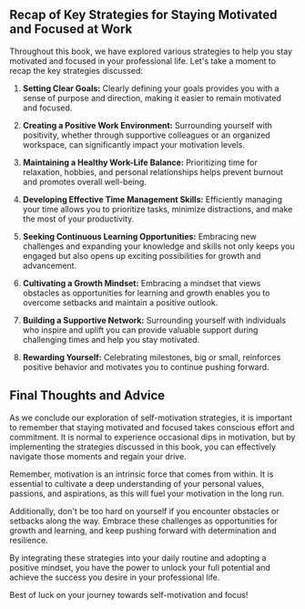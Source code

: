
Recap of Key Strategies for Staying Motivated and Focused at Work
-----------------------------------------------------------------

Throughout this book, we have explored various strategies to help you stay motivated and focused in your professional life. Let's take a moment to recap the key strategies discussed:

1. **Setting Clear Goals:** Clearly defining your goals provides you with a sense of purpose and direction, making it easier to remain motivated and focused.

2. **Creating a Positive Work Environment:** Surrounding yourself with positivity, whether through supportive colleagues or an organized workspace, can significantly impact your motivation levels.

3. **Maintaining a Healthy Work-Life Balance:** Prioritizing time for relaxation, hobbies, and personal relationships helps prevent burnout and promotes overall well-being.

4. **Developing Effective Time Management Skills:** Efficiently managing your time allows you to prioritize tasks, minimize distractions, and make the most of your productivity.

5. **Seeking Continuous Learning Opportunities:** Embracing new challenges and expanding your knowledge and skills not only keeps you engaged but also opens up exciting possibilities for growth and advancement.

6. **Cultivating a Growth Mindset:** Embracing a mindset that views obstacles as opportunities for learning and growth enables you to overcome setbacks and maintain a positive outlook.

7. **Building a Supportive Network:** Surrounding yourself with individuals who inspire and uplift you can provide valuable support during challenging times and help you stay motivated.

8. **Rewarding Yourself:** Celebrating milestones, big or small, reinforces positive behavior and motivates you to continue pushing forward.

Final Thoughts and Advice
-------------------------

As we conclude our exploration of self-motivation strategies, it is important to remember that staying motivated and focused takes conscious effort and commitment. It is normal to experience occasional dips in motivation, but by implementing the strategies discussed in this book, you can effectively navigate those moments and regain your drive.

Remember, motivation is an intrinsic force that comes from within. It is essential to cultivate a deep understanding of your personal values, passions, and aspirations, as this will fuel your motivation in the long run.

Additionally, don't be too hard on yourself if you encounter obstacles or setbacks along the way. Embrace these challenges as opportunities for growth and learning, and keep pushing forward with determination and resilience.

By integrating these strategies into your daily routine and adopting a positive mindset, you have the power to unlock your full potential and achieve the success you desire in your professional life.

Best of luck on your journey towards self-motivation and focus!
